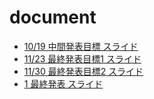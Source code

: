 # document
- [10/19 中間発表目標 スライド](https://robotdesign3-team5.github.io/document/slide1019.html#1)
- [11/23 最終発表目標1 スライド](https://robotdesign3-team5.github.io/document/slide1123.html#1)
- [11/30 最終発表目標2 スライド](https://robotdesign3-team5.github.io/document/slide1130.html#1)
- [1 最終発表 スライド](https://robotdesign3-team5.github.io/document/slide1221.html#1)
